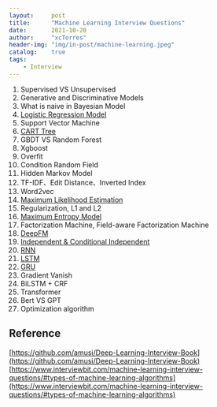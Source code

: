 ```yaml
---
layout:     post
title:      "Machine Learning Interview Questions"
date:       2021-10-20
author:     "xcTorres"
header-img: "img/in-post/machine-learning.jpeg"
catalog:    true
tags:
    - Interview
---  
```


1. Supervised VS Unsupervised   
2. Generative and Discriminative Models    
3. What is naive in Bayesian Model  
4. [Logistic Regression Model](https://zhuanlan.zhihu.com/p/74874291)  
5. Support Vector Machine
6. [CART Tree](https://towardsdatascience.com/cart-classification-and-regression-trees-for-clean-but-powerful-models-cc89e60b7a85) 
7. GBDT VS Random Forest 
8. Xgboost
9. Overfit  
10. Condition Random Field  
11. Hidden Markov Model   
12. TF-IDF、Edit Distance、Inverted Index
13. Word2vec  
14. [Maximum Likelihood Estimation](https://towardsdatascience.com/probability-concepts-explained-maximum-likelihood-estimation-c7b4342fdbb1)  
15. Regularization, L1 and L2  
16. [Maximum Entropy Model](https://www.cnblogs.com/pinard/p/6093948.html)  
17. Factorization Machine, Field-aware Factorization Machine  
18. [DeepFM](https://arxiv.org/abs/1703.04247)  
19. [Independent & Conditional Independent](https://www.eecs.qmul.ac.uk/~norman/BBNs/Independence_and_conditional_independence.htm)
20. [RNN](https://blog.floydhub.com/a-beginners-guide-on-recurrent-neural-networks-with-pytorch/)  
21. [LSTM](https://blog.floydhub.com/long-short-term-memory-from-zero-to-hero-with-pytorch/)  
22. [GRU]()  
23. Gradient Vanish  
24. BiLSTM + CRF   
25. Transformer  
26. Bert VS GPT  
27. Optimization algorithm




## Reference  
[https://github.com/amusi/Deep-Learning-Interview-Book](https://github.com/amusi/Deep-Learning-Interview-Book)  
[https://www.interviewbit.com/machine-learning-interview-questions/#types-of-machine-learning-algorithms](https://www.interviewbit.com/machine-learning-interview-questions/#types-of-machine-learning-algorithms)
